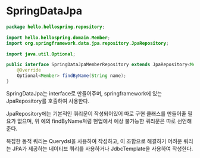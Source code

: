 SpringDataJpa
=============
```java
package hello.hellospring.repository;

import hello.hellospring.domain.Member;
import org.springframework.data.jpa.repository.JpaRepository;

import java.util.Optional;

public interface SpringDataJpaMemberRepository extends JpaRepository<Member, Long>, MemberRepository {
    @Override
    Optional<Member> findByName(String name);
}

```

SpringDataJpa는 interface로 만들어주며, springframework에 있는 JpaRepository를 호출하여 사용한다.

JpaRepository에는 기본적인 쿼리문이 작성되어있어 따로 구현 클래스를 만들어줄 필요가 없으며,
위 예의 findByName처럼 현업에서 예상 불가능한 쿼리문은 따로 선언해준다.

복잡한 동적 쿼리는 Querydsl을 사용하여 작성하고, 이 조합으로 해결하기 어려운 쿼리는
JPA가 제공하는 네이티브 쿼리를 사용하거나 JdbcTemplate을 사용하여 작성한다.

